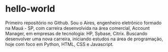 # hello-world
Primeiro repositório no Github. 
Sou o Aires, engenheiro eletrônico formado na Mauá - SP, com carreira desenvolvida na área comercial, Account Manager, em empresas de tecnologia: HP, Sybase, Citrix. 
Buscando desenvolver uma nova carreira, iniciando estudos na área de programação, hoje com foco em Python, HTML, CSS e Javascript.
